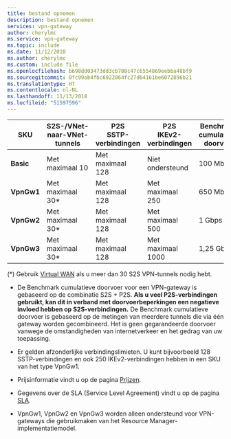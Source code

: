 ```yaml
---
title: bestand opnemen
description: bestand opnemen
services: vpn-gateway
author: cherylmc
ms.service: vpn-gateway
ms.topic: include
ms.date: 11/12/2018
ms.author: cherylmc
ms.custom: include file
ms.openlocfilehash: b698dd03473dd3cb708c47c6554869eebba48bf9
ms.sourcegitcommit: 0fc99ab4fbc6922064fc27d64161be6072896b21
ms.translationtype: HT
ms.contentlocale: nl-NL
ms.lasthandoff: 11/13/2018
ms.locfileid: "51597596"
---
```

|**SKU**   | **S2S-/VNet-naar-VNet-<br>tunnels** | **P2S<br> SSTP-verbindingen** | **P2S<br> IKEv2-verbindingen** | **Benchmark cumulatieve<br>doorvoer** | **BGP** |
|---       | ---        | ---       | ---            | ---       | --- |
|**Basic** | Met maximaal 10    | Met maximaal 128  | Niet ondersteund  | 100 Mbps  | Niet ondersteund|
|**VpnGw1**| Met maximaal 30*   | Met maximaal 128  | Met maximaal 250       | 650 Mbps  | Ondersteund |
|**VpnGw2**| Met maximaal 30*   | Met maximaal 128  | Met maximaal 500       | 1 Gbps    | Ondersteund |
|**VpnGw3**| Met maximaal 30*   | Met maximaal 128  | Met maximaal 1000      | 1,25 Gbps | Ondersteund |


(\*) Gebruik [Virtual WAN](../articles/virtual-wan/virtual-wan-about.md) als u meer dan 30 S2S VPN-tunnels nodig hebt.

* De Benchmark cumulatieve doorvoer voor een VPN-gateway is gebaseerd op de combinatie S2S + P2S. **Als u veel P2S-verbindingen gebruikt, kan dit in verband met doorvoerbeperkingen een negatieve invloed hebben op S2S-verbindingen.** De Benchmark cumulatieve doorvoer is gebaseerd op de metingen van meerdere tunnels die via één gateway worden gecombineerd. Het is geen gegarandeerde doorvoer vanwege de omstandigheden van internetverkeer en het gedrag van uw toepassing.

* Er gelden afzonderlijke verbindingslimieten. U kunt bijvoorbeeld 128 SSTP-verbindingen en ook 250 IKEv2-verbindingen hebben in een SKU van het type VpnGw1.

* Prijsinformatie vindt u op de pagina [Prijzen](https://azure.microsoft.com/pricing/details/vpn-gateway).

* Gegevens over de SLA (Service Level Agreement) vindt u op de pagina [SLA](https://azure.microsoft.com/support/legal/sla/vpn-gateway/).

* VpnGw1, VpnGw2 en VpnGw3 worden alleen ondersteund voor VPN-gateways die gebruikmaken van het Resource Manager-implementatiemodel.
